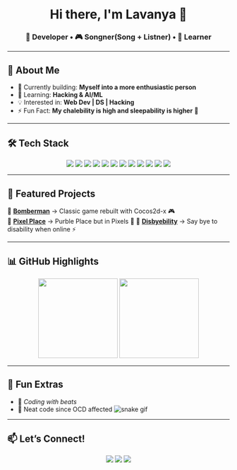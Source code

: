 <!-- Title -->
<h1 align="center">Hi there, I'm Lavanya 👋</h1>
<h3 align="center">🚀 Developer • 🎮 Songner(Song + Listner) • 🌱 Learner</h3>

---

## 🌟 About Me
- 🔭 Currently building: **Myself into a more enthusiastic person**  
- 🌱 Learning: **Hacking & AI/ML**  
- 💡 Interested in: **Web Dev | DS | Hacking**  
- ⚡ Fun Fact: **My chalebility is high and sleepability is higher** 🔧  

---

## 🛠️ Tech Stack
<p align="center">
<img src="https://img.shields.io/badge/C-A8B9CC?style=for-the-badge&logo=c&logoColor=white"/>
<img src="https://img.shields.io/badge/C++-00599C?style=for-the-badge&logo=cplusplus&logoColor=white"/> 
<img src="https://img.shields.io/badge/Java-007396?style=for-the-badge&logo=java&logoColor=white"/>
<img src="https://img.shields.io/badge/Python-3776AB?style=for-the-badge&logo=python&logoColor=white"/>  
<img src="https://img.shields.io/badge/HTML5-E34F26?style=for-the-badge&logo=html5&logoColor=white"/>
<img src="https://img.shields.io/badge/CSS3-1572B6?style=for-the-badge&logo=css3&logoColor=white"/>
<img src="https://img.shields.io/badge/JavaScript-F7DF1E?style=for-the-badge&logo=javascript&logoColor=black"/>
<img src="https://img.shields.io/badge/Git-F05032?style=for-the-badge&logo=git&logoColor=white"/>
<img src="https://img.shields.io/badge/Node.js-339933?style=for-the-badge&logo=node.js&logoColor=white"/>  
<img src="https://img.shields.io/badge/MySQL-4479A1?style=for-the-badge&logo=mysql&logoColor=white"/>  
<img src="https://img.shields.io/badge/Express.js-000000?style=for-the-badge&logo=express&logoColor=white"/>  
<img src="https://img.shields.io/badge/Cocos2d-x-1d1d1d?style=for-the-badge&logo=cocos&logoColor=61DAFB"/>  
</p>

---

## 🎯 Featured Projects
🌟 **[Bomberman](#)** → Classic game rebuilt with Cocos2d-x 🎮  
🧩 **[Pixel Place](#)** → Purble Place but in Pixels 🎨
🤖 **[Disbyebility](#)** → Say bye to disability when online ⚡  

---

## 📊 GitHub Highlights
<p align="center">
<img src="https://github-readme-stats.vercel.app/api?username=YOUR_USERNAME&show_icons=true&theme=radical" height="180em"/>
<img src="https://github-readme-stats.vercel.app/api/top-langs/?username=YOUR_USERNAME&layout=compact&theme=radical" height="180em"/>
</p>

---

## 🌈 Fun Extras
- 🎵 *Coding with beats*  
- 📐 Neat code since OCD affected
![snake gif](https://github.com/YOUR_USERNAME/YOUR_USERNAME/blob/output/github-contribution-grid-snake.svg)

---

## 📫 Let’s Connect!
<p align="center">
<a href="https://www.linkedin.com/in/lavanya-rastogi-a39b10320/"><img src="https://img.shields.io/badge/-LinkedIn-0077B5?style=for-the-badge&logo=linkedin&logoColor=white"/></a>
<a href="mailto:rastogi.lavanya24@gmail.com"><img src="https://img.shields.io/badge/-Gmail-D14836?style=for-the-badge&logo=gmail&logoColor=white"/></a>
<a href="https://github.com/Lavanya24R"><img src="https://img.shields.io/badge/-GitHub-181717?style=for-the-badge&logo=github&logoColor=white"/></a>
</p>

